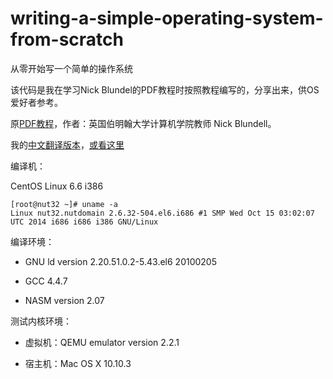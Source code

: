 # writing-a-simple-operating-system-from-scratch
从零开始写一个简单的操作系统

该代码是我在学习Nick Blundel的PDF教程时按照教程编写的，分享出来，供OS爱好者参考。

原[PDF教程][pdf]，作者：英国伯明翰大学计算机学院教师 Nick Blundell。

我的[中文翻译版本][translate]，[或看这里][translate2]

编译机：

CentOS Linux 6.6 i386

```
[root@nut32 ~]# uname -a
Linux nut32.nutdomain 2.6.32-504.el6.i686 #1 SMP Wed Oct 15 03:02:07 UTC 2014 i686 i686 i386 GNU/Linux
```

编译环境：

* GNU ld version 2.20.51.0.2-5.43.el6 20100205

* GCC 4.4.7 

* NASM version 2.07

测试内核环境：

* 虚拟机：QEMU emulator version 2.2.1

* 宿主机：Mac OS X 10.10.3


[pdf]:          http://www.cs.bham.ac.uk/~exr/lectures/opsys/10_11/lectures/os-dev.pdf
[translate]:    http://xn--37q877g.cn/osdev/writing-a-simple-operating-system-from-scratch-0/
[translate2]:   http://qibing.me/osdev/writing-a-simple-operating-system-from-scratch-0/


